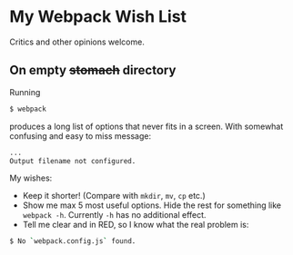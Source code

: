 # My Webpack Wish List
Critics and other opinions welcome.

## On empty ~~stomach~~ directory
Running
```sh
$ webpack
```
produces a long list of options that never fits in a screen. With somewhat confusing and easy to miss message:
```sh
...
Output filename not configured.
```
My wishes:
- Keep it shorter! (Compare with `mkdir`, `mv`, `cp` etc.)
- Show me max 5 most useful options. Hide the rest for something like `webpack -h`. Currently `-h` has no additional effect. 
- Tell me clear and in RED, so I know what the real problem is:
```sh
$ No `webpack.config.js` found.
```
